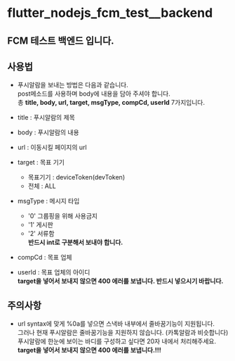# flutter_nodejs_fcm_test__backend

## FCM 테스트 백엔드 입니다.

## 사용법
- 푸시알람을 보내는 방법은 다음과 같습니다.             
post메소드를 사용하며 body에 내용을 담아 주셔야 합니다.  
총 **title, body, url, target, msgType, compCd, userId** 7가지입니다.    

- title : 푸시알람의 제목  
- body : 푸시알람의 내용  
- url : 이동시킬 페이지의 url  
- target : 목표 기기     
    - 목표기기 : deviceToken(devToken)    
    - 전체 : ALL  
- msgType : 메시지 타입    
    - '0'  그룹핑을 위해 사용금지 
    - '1'  게시판 
    - '2'  서류함    
**반드시 int로 구분해서 보내야 합니다.**
- compCd : 목표 업체    
- userId : 목표 업체의 아이디    
**target을 넣어서 보내지 않으면 400 에러를 보냅니다. 반드시 넣으시기 바랍니다.**      
          

## 주의사항
- url syntax에 맞게 %0a를 넣으면 스낵바 내부에서 줄바꿈기능이 지원됩니다.               
그러나 현재 푸시알람은 줄바꿈기능을 지원하지 않습니다. (카톡알람과 비슷합니다)              
푸시알람에 한눈에 보이는 바디를 구성하고 싶다면 20자 내에서 처리해주세요.               
**target을 넣어서 보내지 않으면 400 에러를 보냅니다.!!!**              